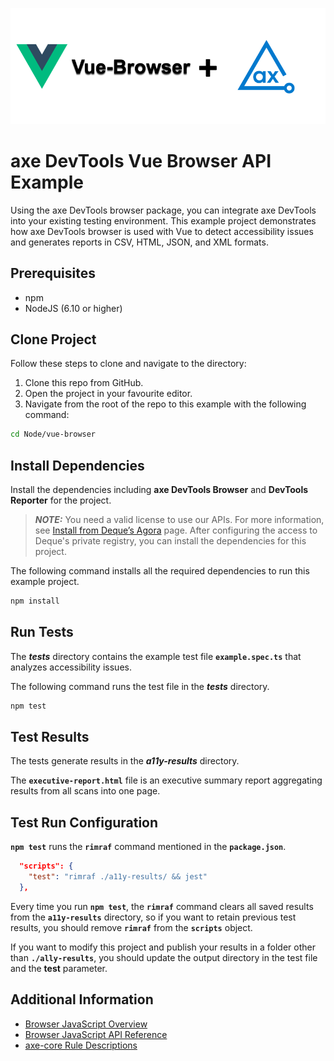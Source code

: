 ![logo](./docs/logo-browser-vue.png)

# axe DevTools Vue Browser API Example

Using the axe DevTools browser package, you can integrate axe DevTools into your existing testing environment. This example project demonstrates how axe DevTools browser is used with Vue to detect accessibility issues and generates reports in CSV, HTML, JSON, and XML formats.

## Prerequisites
- npm
- NodeJS (6.10 or higher)

## Clone Project

Follow these steps to clone and navigate to the directory:
1. Clone this repo from GitHub.
2. Open the project in your favourite editor.
3. Navigate from the root of the repo to this example with the following command:

```sh
cd Node/vue-browser
```

## Install Dependencies

Install the dependencies including **axe DevTools Browser** and **DevTools Reporter** for the project.

> **_NOTE:_**
>You need a valid license to use our APIs. For more information, see [Install from Deque’s Agora](https://docs.deque.com/devtools-html/4.0.0/en/node-br-install-agora) page. After configuring the access to Deque's private registry, you can install the dependencies for this project.

The following command installs all the required dependencies to run this example project.

```sh
npm install
```

## Run Tests

The **_tests_** directory contains the example test file **`example.spec.ts`** that analyzes accessibility issues.

The following command runs the test file in the **_tests_** directory.

```sh
npm test
```

## Test Results

The tests generate results in the **_a11y-results_** directory.

The **`executive-report.html`** file is an executive summary report aggregating results from all scans into one page.

## Test Run Configuration

**`npm test`** runs the **`rimraf`** command mentioned in the **`package.json`**.

```json
  "scripts": {
    "test": "rimraf ./a11y-results/ && jest"
  },
```

Every time you run **`npm test`**, the **`rimraf`** command clears all saved results from the **`a11y-results`** directory, so if you want to retain previous test results, you should remove **`rimraf`** from the **`scripts`** object. 

If you want to modify this project and publish your results in a folder other than **`./ally-results`**, you should update the output directory in the test file and the **test** parameter. 

## Additional Information

- [Browser JavaScript Overview](https://docs.deque.com/devtools-html/4.0.0/en/node-br-overview)
- [Browser JavaScript API Reference](https://docs.deque.com/devtools-html/4.0.0/en/node-br-ref-overview)
- [axe-core Rule Descriptions](https://github.com/dequelabs/axe-core/blob/master/doc/rule-descriptions.md)